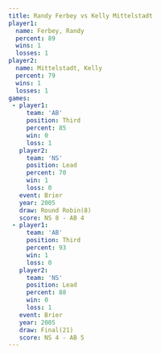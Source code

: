 ```yaml
---
title: Randy Ferbey vs Kelly Mittelstadt
player1:                  
  name: Ferbey, Randy     
  percent: 89             
  wins: 1                 
  losses: 1               
player2:                  
  name: Mittelstadt, Kelly
  percent: 79             
  wins: 1                 
  losses: 1               
games:
 - player1:         
     team: 'AB'     
     position: Third
     percent: 85    
     win: 0         
     loss: 1        
   player2:        
     team: 'NS'    
     position: Lead
     percent: 70   
     win: 1        
     loss: 0       
   event: Brier        
   year: 2005          
   draw: Round Robin(8)
   score: NS 8 - AB 4  
 - player1:         
     team: 'AB'     
     position: Third
     percent: 93    
     win: 1         
     loss: 0        
   player2:        
     team: 'NS'    
     position: Lead
     percent: 88   
     win: 0        
     loss: 1       
   event: Brier      
   year: 2005        
   draw: Final(21)   
   score: NS 4 - AB 5
---
```

